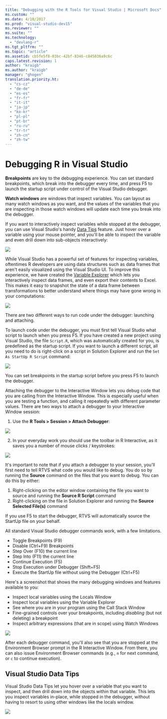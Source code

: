 ```yaml
---
title: "Debugging with the R Tools for Visual Studio | Microsoft Docs"
ms.custom: ""
ms.date: 4/10/2017
ms.prod: "visual-studio-dev15"
ms.reviewer: ""
ms.suite: ""
ms.technology:
  - "devlang-r"
ms.tgt_pltfrm: ""
ms.topic: "article"
ms.assetid: cb5fe5f8-03bc-42bf-8346-c845036a9c6c
caps.latest.revision: 1
author: "kraigb"
ms.author: "kraigb"
manager: "ghogen"
translation.priority.ht:
  - "cs-cz"
  - "de-de"
  - "es-es"
  - "fr-fr"
  - "it-it"
  - "ja-jp"
  - "ko-kr"
  - "pl-pl"
  - "pt-br"
  - "ru-ru"
  - "tr-tr"
  - "zh-cn"
  - "zh-tw"
---
```



# Debugging R in Visual Studio

**Breakpoints** are key to the debugging experience. You can set standard breakpoints, which break into the debugger every time, and press F5 to launch the startup script under control of the Visual Studio debugger. 

**Watch windows** are windows that inspect variables. You can layout as many watch windows as you want, and the values of the variables that you are inspecting in those watch windows will update each time you break into the debugger. 

If you want to interactively inspect variables while stopped at the debugger, you can use Visual Studio's handy [Data Tips](../debugger/view-data-values-in-data-tips-in-the-code-editor.md) feature. Just hover over a variable using your mouse pointer, and you'll be able to inspect the variable and even drill down into sub-objects interactively:

![](media/debugger-tooltips.gif)

While Visual Studio has a powerful set of features for inspecting variables, oftentimes R developers are using data structures such as data frames that aren't easily visualized using the Visual Studio UI. To improve this experience, we have created the [Variable Explorer](variable-explorer.md) which lets you interactively inspect data frames, and even export their contents to Excel. This makes it easy to snapshot the state of a data frame between transformations to better understand where things may have gone wrong in your computations:

![](media/variable-explorer-excel-view.png)


There are two different ways to run code under the debugger: launching and attaching.

To launch code under the debugger, you must first tell Visual Studio what script to launch when you press F5. If you have created a new project using Visual Studio, the file `Script.R`, which was automatically created for you, is predefined as the startup script. If you want to launch a different script, all you need to do is right-click on a script in Solution Explorer and run the `Set As StartUp R Script` command:

![](media/debugger-set-as-startup-script.png)

You can set breakpoints in the startup script before you press F5 to launch the debugger.

Attaching the debugger to the Interactive Window lets you debug code that you are calling from the Interactive Window. This is especially useful when you are testing a function, and calling it repeatedly with different parameter values. There are two ways to attach a debugger to your Interactive Window session:

1. Use the **R Tools > Session > Attach Debugger**:

![](media/debugger-attach.png)

2. In your everyday work you should use the toolbar in R Interactive, as it saves you a number of mouse clicks / keystrokes:

![](media/debugger-r-toolbar.png)

It's important to note that if you attach a debugger to your session, you'll first need to tell RTVS what code you would like to debug. You do so by running the **Source** command on the files that you want to debug. You can do this by either:

1. Right-clicking on the editor window containing the file you want to source and running the **Source R Script** command
1. Right-clicking on the file in Solution Explorer and running the **Source Selected File(s)** command

If you use F5 to start the debugger, RTVS will automatically source the StartUp file on your behalf.

All standard Visual Studio debugger commands work, with a few limitations.

* Toggle Breakpoints (F9)
* Disable (Ctrl+F9) Breakpoints
* Step Over (F10) the current line 
* Step Into (F11) the current line
* Continue Execution (F5)
* Stop Execution under Debugger (Shift+F5)
* Execute the StartUp file without using the Debugger (Ctrl+F5)

Here's a screenshot that shows the many debugging windows and features available to you:

* Inspect local variables using the Locals Window
* Inspect local variables using the Variable Explorer 
* See where you are in your program using the Call Stack Window
* Fine-grained controls over your breakpoints, including *disabling* (but not deleting) a breakpoint
* Inspect arbitrary expressions (that are in scope) using Watch Windows

![](media/debugger-window-layout.png)

After each debugger command, you'll also see that you are stopped at the Environment Browser prompt in the R Interactive Window.  From there, you can also issue Environment Browser commands (e.g., `n` for next command, or `c` to continue execution).

## Visual Studio Data Tips

Visual Studio Data Tips let you hover over a variable that you want to inspect, and then drill down into the objects within that variable. This lets you inspect variables in-place, while stopped in the debugger, without having to resort to using other windows like the locals window.

![](media/debugger-tooltips.gif)
